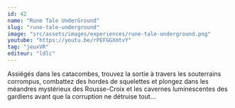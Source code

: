 ```yaml
---
id: 42
name: "Rune Tale UnderGround"
slug: "rune-tale-underground"
image: "src/assets/images/experiences/rune-tale-underground.png"
youtube: "https://youtu.be/rPEFGGXmtvY"
tag: "jeuxVR"
editeur: "ldlc"
---
```


Assiégés dans les catacombes, trouvez la sortie à
travers les souterrains corrompus, combattez des
hordes de squelettes et plongez dans les méandres
mystérieux des Rousse-Croix et les cavernes
luminescentes des gardiens avant que la corruption
ne détruise tout...
